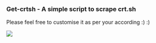 ### Get-crtsh - A simple script to scrape crt.sh

Please feel free to customise it as per your according :) :)

![](img/proof.png)

